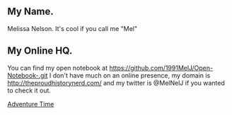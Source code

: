## My Name.

Melissa Nelson. It's cool if you call me "Mel"

## My Online HQ.

You can find my open notebook at https://github.com/1991MelJ/Open-Notebook-.git
I don't have much on an online presence, my domain is http://theproudhistorynerd.com/ and my twitter is @MelNelJ if you wanted to check it out.

[Adventure Time](http://i.imgur.com/KFY5N7P.gif "I'm Excited")
 
 

 

 
 
